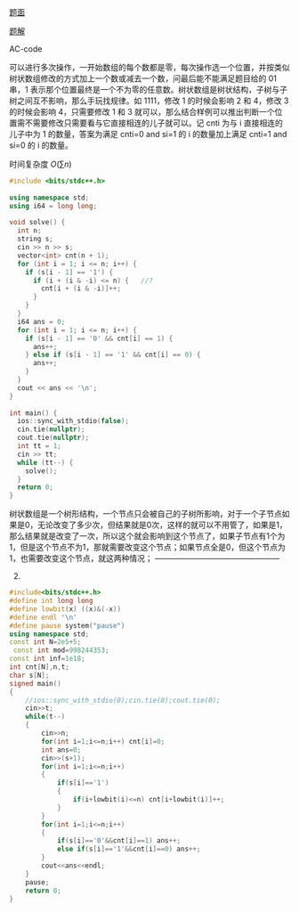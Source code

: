 

[题面](https://vjudge.net/contest/544437#problem/G)

[题解](https://www.cnblogs.com/kiddingma/p/16549320.html)

AC-code

可以进行多次操作，一开始数组的每个数都是零，每次操作选一个位置，并按类似树状数组修改的方式加上一个数或减去一个数，问最后能不能满足题目给的 01 串，1 表示那个位置最终是一个不为零的任意数。树状数组是树状结构，子树与子树之间互不影响，那么手玩找规律。如 1111，修改 1 的时候会影响 2 和 4，修改 3 的时候会影响 4，只需要修改 1 和 3 就可以，那么结合样例可以推出判断一个位置需不需要修改只需要看与它直接相连的儿子就可以。记 cnti 为与 i 直接相连的儿子中为 1 的数量，答案为满足 cnti=0 and si=1 的 i 的数量加上满足 cnti=1 and si=0 的 i 的数量。

时间复杂度 $O(\sum n)$

```cpp
#include <bits/stdc++.h>
 
using namespace std;
using i64 = long long;
 
void solve() {
  int n;
  string s;
  cin >> n >> s;
  vector<int> cnt(n + 1);
  for (int i = 1; i <= n; i++) {
    if (s[i - 1] == '1') {
      if (i + (i & -i) <= n) {   //?
        cnt[i + (i & -i)]++;
      }
    }
  }
  i64 ans = 0;
  for (int i = 1; i <= n; i++) {
    if (s[i - 1] == '0' && cnt[i] == 1) {
      ans++;
    } else if (s[i - 1] == '1' && cnt[i] == 0) {
      ans++;
    }
  }
  cout << ans << '\n';
}
 
int main() {
  ios::sync_with_stdio(false);
  cin.tie(nullptr);
  cout.tie(nullptr);
  int tt = 1;
  cin >> tt;
  while (tt--) {
    solve();
  }
  return 0;
}
```

树状数组是一个树形结构，一个节点只会被自己的子树所影响，对于一个子节点如果是0，无论改变了多少次，但结果就是0次，这样的就可以不用管了，如果是1，那么结果就是改变了一次，所以这个就会影响到这个节点了，如果子节点有1个为1，但是这个节点不为1，那就需要改变这个节点；如果节点全是0，但这个节点为1，也需要改变这个节点，就这两种情况；
————————————————

2.

```cpp
#include<bits/stdc++.h>
#define int long long
#define lowbit(x) ((x)&(-x))
#define endl '\n'
#define pause system("pause")
using namespace std;
const int N=2e5+5;
 const int mod=998244353;
const int inf=1e18;
int cnt[N],n,t;
char s[N];
signed main()
{
    //ios::sync_with_stdio(0);cin.tie(0);cout.tie(0);
    cin>>t;
    while(t--)
    {
        cin>>n;
        for(int i=1;i<=n;i++) cnt[i]=0;
        int ans=0;
        cin>>(s+1);
        for(int i=1;i<=n;i++)
        {
            if(s[i]=='1')
            {
                if(i+lowbit(i)<=n) cnt[i+lowbit(i)]++;
            }
        }
        for(int i=1;i<=n;i++)
        {
            if(s[i]=='0'&&cnt[i]==1) ans++;
            else if(s[i]=='1'&&cnt[i]==0) ans++;
        }
        cout<<ans<<endl;
    }
    pause;
    return 0;
}
```

